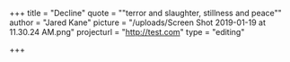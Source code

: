 +++
title = "Decline"
quote = "\"terror and slaughter, stillness and peace\""
author = "Jared Kane"
picture = "/uploads/Screen Shot 2019-01-19 at 11.30.24 AM.png"
projecturl = "http://test.com"
type = "editing"

+++
